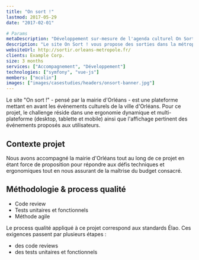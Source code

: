 ```yaml
---
title: "On sort !"
lastmod: 2017-05-29
date: "2017-02-01"

# Params
metaDescription: "Développement sur-mesure de l'agenda culturel On Sort. Technologies : Vue.js, PHP, framework Symfony."
description: "Le site On Sort ! vous propose des sorties dans la métropole orléanaise. Son fonctionnement collaboratif permet aux organisateurs de suggérer leurs événements en quelques clics."
websiteUrl: http://sortir.orleans-metropole.fr/
clients: Example Corp.
size: 3 months
services: ["Accompagnement", "Développement"]
technologies: ["symfony", "vue-js"]
members: ["mcolin"]
images: ["images/casestudies/headers/onsort-banner.jpg"]
---
```


Le site "On sort !" - pensé par la mairie d'Orléans - est une plateforme mettant en avant les événements culturels de la ville d'Orléans. Pour ce projet, le challenge réside dans une ergonomie dynamique et multi-plateforme (desktop, tablette et mobile) ainsi que l'affichage pertinent des événements proposés aux utilisateurs.

## Contexte projet</h2>

Nous avons accompagné la mairie d'Orléans tout au long de ce projet en étant force de proposition pour répondre aux défis techniques et ergonomiques tout en nous assurant de la maîtrise du budget consacré.

## Méthodologie & process qualité</h2>

* Code review
* Tests unitaires et fonctionnels
* Méthode agile
  
Le process qualité appliqué à ce projet correspond aux standards Élao. Ces exigences passent par plusieurs étapes :

* des code reviews
* des tests unitaires et fonctionnels

